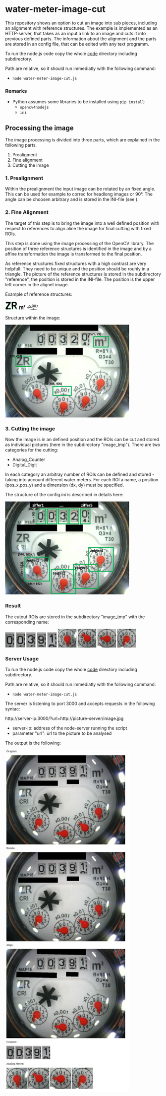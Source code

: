 # water-meter-image-cut
 
This repository shows an option to cut an image into sub pieces, including an alignment with reference structures. The example is implemented as an HTTP-server, that takes as an input a link to an image and cuts it into previous defined parts. The information about the alignment and the parts are stored in an config file, that can be edited with any text programm.

To run the node.js code copy the whole [code](code) directory including subdirectory.

Path are relative, so it should run immediatly with the following command:
* `node water-meter-image-cut.js`

### Remarks
* Python assumes some libraries to be installed using `pip install`:
	* `opencv4nodejs`
	* `ini`
	
## Processing the image

The image processing is divided into three parts, which are explained in the following parts.

1. Prealigment 
2. Fine alignment
3. Cutting the image

### 1. Prealignment
Within the prealignment the input image can be rotated by an fixed angle. This can be used for example to correc for headlong images or 90°. The angle can be choosen arbitrary and is stored in the INI-file (see []()).  

### 2. Fine Alignment
The target of this step is to bring the image into a well defined position with respect to references to align aline the image for final cutting with fixed ROIs.

This step is done using the image processing of the OpenCV library. The position of three reference structures is identified in the image and by a affine transformation the image is transformed to the final position.

As reference structures fixed structures with a high contrast are very helpfull. They need to be unique and the position should be rouhly in a triangle. The picture of the reference structures is stored in the subdirectory "reference", the position is stored in the INI-file. The position is the upper left corner in the alignet image.

Example of reference structures:

<img src="./images/Ref_ZR.jpg" width="40"> 
<img src="./images/Ref_m3.jpg" width="20"> 
<img src="./images/Ref_x0.jpg" width="40"> 

Structure within the image:

<img src="./images/image_with_reference.png"  width="400"> 

### 3. Cutting the image
Now the image is in an defined position and the ROIs can be cut and stored as individual pictures (here in the subdirectory "image_tmp").
There are two categories for the cutting:
* Analog_Counter
* Digital_Digit

In each category an arbitray number of ROIs can be defined and stored - taking into account different water meters. For each ROI a name, a position (pos_x,pos_y) and a dimension (dx, dy) must be specified.

The structure of the config.ini is described in details here: []()

<img src="./images/image_with_ROI.png" width="400"> 


### Result

The cutout ROIs are stored in the subdirectory "image_tmp" with the corresponding name:

<img src="./images/ziffer1.jpg" width="30">
<img src="./images/ziffer2.jpg" width="30"> 
<img src="./images/ziffer3.jpg" width="30"> 
<img src="./images/ziffer4.jpg" width="30"> 
<img src="./images/ziffer5.jpg" width="30">  


<img src="./images/zeiger1.jpg" width="60">
<img src="./images/zeiger2.jpg" width="60">
<img src="./images/zeiger3.jpg" width="60">
<img src="./images/zeiger4.jpg" width="60">

	
### Server Usage

To run the node.js code copy the whole [code](code) directory including subdirectory.

Path are relative, so it should run immediatly with the following command:
* `node water-meter-image-cut.js`



The server is listening to port 3000 and accepts requests in the following syntac:

http://server-ip:3000/?url=http://picture-server/image.jpg

* server-ip: address of the node-server running the script
* parameter "url": url to the picture to be analysed 

The output is the following:

   <img src="./images/server_output.jpg" width="400">
   


